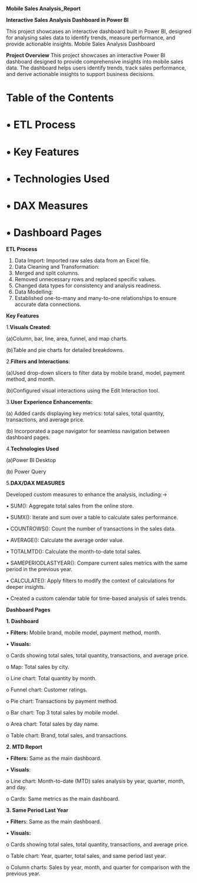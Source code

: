 **Mobile Sales Analysis_Report**

**Interactive Sales Analysis Dashboard in Power BI**

This project showcases an interactive dashboard built in Power BI, designed for analysing sales data to identify trends, measure performance, and provide actionable insights.
Mobile Sales Analysis Dashboard

**Project Overview**
This project showcases an interactive Power BI dashboard designed to provide comprehensive insights into mobile sales data. The dashboard helps users identify trends, track sales performance, and derive actionable insights to support business decisions.

# **Table of the Contents**

# •	 ETL Process

# •	Key Features

# •	Technologies Used

# •	DAX Measures

# •	Dashboard Pages 


**ETL Process**

1. Data Import: Imported raw sales data from an Excel file.
2. Data Cleaning and Transformation:
3. Merged and split columns.
4. Removed unnecessary rows and replaced specific values.
5. Changed data types for consistency and analysis readiness.
6. Data Modelling:
7. Established one-to-many and many-to-one relationships to ensure accurate data connections.
   
**Key Features**

1.**Visuals Created**:

(a)Column, bar, line, area, funnel, and map charts.

(b)Table and pie charts for detailed breakdowns.

2.**Filters and Interactions**:

(a)Used drop-down slicers to filter data by mobile brand, model, payment method, and month.

(b)Configured visual interactions using the Edit Interaction tool.

3.**User Experience Enhancements:**

(a) Added cards displaying key metrics: total sales, total quantity, transactions, and average price.

(b)  Incorporated a page navigator for seamless navigation between dashboard pages.

4.**Technologies Used**

(a)Power BI Desktop

(b)	Power Query

5.**DAX/DAX MEASURES** 

Developed custom measures to enhance the analysis, including:->

•	SUM(): Aggregate total sales from the online store.

•	SUMX(): Iterate and sum over a table to calculate sales performance.

•	COUNTROWS(): Count the number of transactions in the sales data.

•	AVERAGE(): Calculate the average order value.

•	TOTALMTD(): Calculate the month-to-date total sales.

•	SAMEPERIODLASTYEAR(): Compare current sales metrics with the same period in the previous year.

•	CALCULATE(): Apply filters to modify the context of calculations for deeper insights.

•	Created a custom calendar table for time-based analysis of sales trends.

**Dashboard Pages**

**1. Dashboard**

•	**Filters:** Mobile brand, mobile model, payment method, month.

•	**Visuals:**

o	Cards showing total sales, total quantity, transactions, and average price.

o	Map: Total sales by city.

o	Line chart: Total quantity by month.

o	Funnel chart: Customer ratings.

o	Pie chart: Transactions by payment method.

o	Bar chart: Top 3 total sales by mobile model.

o	Area chart: Total sales by day name.

o	Table chart: Brand, total sales, and transactions.

**2. MTD Report**

•	**Filters:** Same as the main dashboard.

•	**Visuals**:

o	Line chart: Month-to-date (MTD) sales analysis by year, quarter, month, and day.

o	Cards: Same metrics as the main dashboard.

**3. Same Period Last Year**

•	**Filter**s: Same as the main dashboard.

•	**Visuals:**

o	Cards showing total sales, total quantity, transactions, and average price.

o	Table chart: Year, quarter, total sales, and same period last year.

o	Column charts: Sales by year, month, and quarter for comparison with the previous year.

